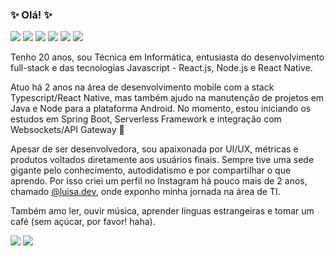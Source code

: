 ### ✨ Olá! ✨
[<img src="https://img.shields.io/badge/instagram-%23E4405F.svg?&style=for-the-badge&logo=instagram&logoColor=white" />](https://instagram.com/luisa.dev)
[<img src="https://img.shields.io/badge/linkedin-%230077B5.svg?&style=for-the-badge&logo=linkedin&logoColor=white" />](https://linkedin.in/luisabfs)
[<img src="https://img.shields.io/badge/twitch-%239146FF.svg?&style=for-the-badge&logo=twitch&logoColor=white" />](https://www.twitch.tv/luiiy_)
[<img src="https://img.shields.io/badge/twitter-%231DA1F2.svg?&style=for-the-badge&logo=twitter&logoColor=white" />](https://twitter/lully_)
[<img src="https://img.shields.io/badge/spotify-%231ED760.svg?&style=for-the-badge&logo=spotify&logoColor=white" />](https://open.spotify.com/user/12142458787)
[<img src="https://img.shields.io/badge/website-%236594a5.svg?&style=for-the-badge&logo=librarything&logoColor=white">](https://luisa.dev)

Tenho 20 anos, sou Técnica em Informática, entusiasta do desenvolvimento full-stack e das tecnologias Javascript - React.js, Node.js e React Native. 

Atuo há 2 anos na área de desenvolvimento mobile com a stack Typescript/React Native, mas também ajudo na manutenção de projetos em Java e Node para a plataforma Android. No momento, estou iniciando os estudos em Spring Boot, Serverless Framework e integração com Websockets/API Gateway :green_heart:

Apesar de ser desenvolvedora, sou apaixonada por UI/UX, métricas e produtos voltados diretamente aos usuários finais. Sempre tive uma sede gigante pelo conhecimento, autodidatismo e por compartilhar o que aprendo. Por isso criei um perfil no Instagram há pouco mais de 2 anos, chamado [@luisa.dev](https://instagram.com/luisa.dev), onde exponho minha jornada na área de TI.

Também amo ler, ouvir música, aprender línguas estrangeiras e tomar um café (sem açúcar, por favor! haha).

<p>
  <img src="https://github-readme-stats.vercel.app/api?username=luisabfs&theme=dracula&line_height=27">
  <img src="https://github-readme-stats.vercel.app/api/top-langs/?username=luisabfs&hide=html,css,ruby,starlark,kotlin,python,handlebars,shell,objective-c&theme=dracula">
</p>
